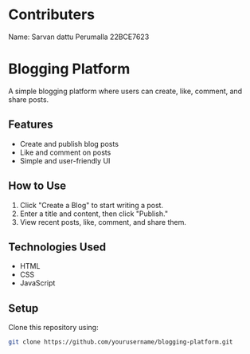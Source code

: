# Contributers
Name: Sarvan dattu Perumalla
22BCE7623

# Blogging Platform

A simple blogging platform where users can create, like, comment, and share posts.

## Features
- Create and publish blog posts
- Like and comment on posts
- Simple and user-friendly UI

## How to Use
1. Click "Create a Blog" to start writing a post.
2. Enter a title and content, then click "Publish."
3. View recent posts, like, comment, and share them.

## Technologies Used
- HTML
- CSS
- JavaScript

## Setup
Clone this repository using:
```sh
git clone https://github.com/yourusername/blogging-platform.git

